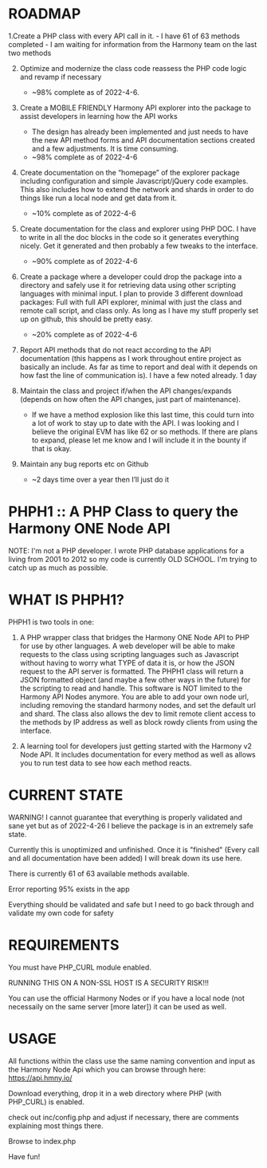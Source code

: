 # ROADMAP

  1.Create a PHP class with every API call in it.
    - I have 61 of 63 methods completed
    - I am waiting for information from the Harmony team on the last two methods

  2. Optimize and modernize the class code reassess the PHP code logic and revamp if necessary
     - ~98% complete as of 2022-4-6.

  3. Create a MOBILE FRIENDLY Harmony API explorer into the package to assist developers in learning how the API works
     - The design has already been implemented and just needs to have the new API method forms and API documentation sections created and a few adjustments. It is time consuming.
     - ~98% complete as of 2022-4-6

  4. Create documentation on the “homepage” of the explorer package including configuration and simple Javascript/jQuery code examples. This also includes how to extend the network and shards in order to do things like run a local node and get data from it.
     - ~10% complete as of 2022-4-6

  5. Create documentation for the class and explorer using PHP DOC. I have to write in all the doc blocks in the code so it generates everything nicely. Get it generated and then probably a few tweaks to the interface.
     - ~90% complete as of 2022-4-6

  6. Create a package where a developer could drop the package into a directory and safely use it for retrieving data using other scripting languages with minimal input. I plan to provide 3 different download packages: Full with full API explorer, minimal with just the class and remote call script, and class only. As long as I have my stuff properly set up on github, this should be pretty easy.
     - ~20% complete as of 2022-4-6
 
  7. Report API methods that do not react according to the API documentation (this happens as I work throughout entire project as basically an include. As far as time to report and deal with it depends on how fast the line of communication is). I have a few noted already. 1 day

  8. Maintain the class and project if/when the API changes/expands (depends on how often the API changes, just part of maintenance).
     - If we have a method explosion like this last time, this could turn into a lot of work to stay up to date with the API. I was looking and I believe the original EVM has like 62 or so methods. If there are plans to expand, please let me know and I will include it in the bounty if that is okay.

  9. Maintain any bug reports etc on Github
     - ~2 days time over a year then I’ll just do it

# PHPH1 :: A PHP Class to query the Harmony ONE Node API

NOTE: I'm not a PHP developer. I wrote PHP database applications for a living from 2001 to 2012 so my code is currently OLD SCHOOL. I'm trying to catch up as much as possible.

# WHAT IS PHPH1?

PHPH1 is two tools in one:

  1. A PHP wrapper class that bridges the Harmony ONE Node API to PHP for use by other languages. A web developer will be able to make requests to the class using scripting languages such as Javascript without having to worry what TYPE of data it is, or how the JSON request to the API server is formatted. The PHPH1 class will return a JSON formatted object (and maybe a few other ways in the future) for the scripting to read and handle. This software is NOT limited to the Harmony API Nodes anymore. You are able to add your own node url, including removing the standard harmony nodes, and set the default url and shard. The class also allows the dev to limit remote client access to the methods by IP address as well as block rowdy clients from using the interface.
  
  2. A learning tool for developers just getting started with the Harmony v2 Node API. It includes documentation for every method as well as allows you to run test data to see how each method reacts.

# CURRENT STATE

WARNING! I cannot guarantee that everything is properly validated and sane yet but as of 2022-4-26 I believe the package is in an extremely safe state.

Currently this is unoptimized and unfinished. Once it is "finished" (Every call and all documentation have been added) I will break down its use here.

There is currently 61 of 63 available methods available.

Error reporting 95% exists in the app

Everything should be validated and safe but I need to go back through and validate my own code for safety

# REQUIREMENTS

You must have PHP_CURL module enabled.

RUNNING THIS ON A NON-SSL HOST IS A SECURITY RISK!!!

You can use the official Harmony Nodes or if you have a local node (not necessaily on the same server [more later]) it can be used as well.

# USAGE

All functions within the class use the same naming convention and input as the Harmony Node Api which you can browse through here: https://api.hmny.io/

Download everything, drop it in a web directory where PHP (with PHP_CURL) is enabled.

check out inc/config.php and adjust if necessary, there are comments explaining most things there.

Browse to index.php

Have fun!


